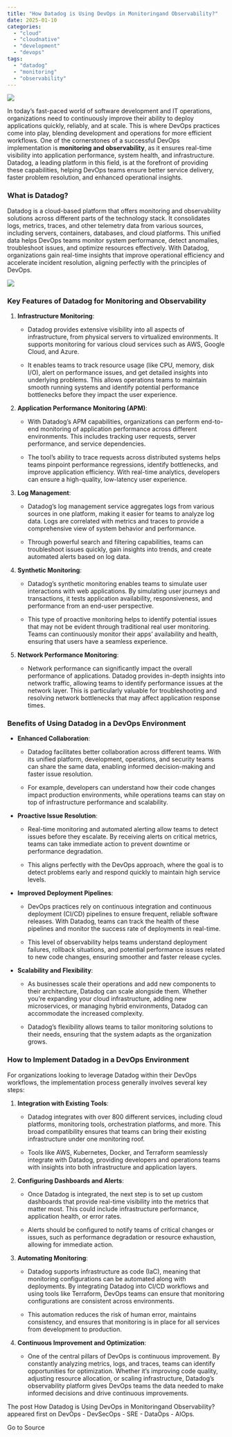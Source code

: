```yaml
---
title: "How Datadog is Using DevOps in Monitoringand Observability?"
date: 2025-01-10
categories: 
  - "cloud"
  - "cloudnative"
  - "development"
  - "devops"
tags: 
  - "datadog"
  - "monitoring"
  - "observability"
---
```


![](https://www.bestdevops.com/wp-content/uploads/2025/01/image-4-1024x579.png)

In today’s fast-paced world of software development and IT operations, organizations need to continuously improve their ability to deploy applications quickly, reliably, and at scale. This is where DevOps practices come into play, blending development and operations for more efficient workflows. One of the cornerstones of a successful DevOps implementation is **monitoring and observability**, as it ensures real-time visibility into application performance, system health, and infrastructure. Datadog, a leading platform in this field, is at the forefront of providing these capabilities, helping DevOps teams ensure better service delivery, faster problem resolution, and enhanced operational insights.

### What is Datadog?

Datadog is a cloud-based platform that offers monitoring and observability solutions across different parts of the technology stack. It consolidates logs, metrics, traces, and other telemetry data from various sources, including servers, containers, databases, and cloud platforms. This unified data helps DevOps teams monitor system performance, detect anomalies, troubleshoot issues, and optimize resources effectively. With Datadog, organizations gain real-time insights that improve operational efficiency and accelerate incident resolution, aligning perfectly with the principles of DevOps.

![](https://www.bestdevops.com/wp-content/uploads/2025/01/image-5-1024x531.png)

### Key Features of Datadog for Monitoring and Observability

1. **Infrastructure Monitoring**:
    - Datadog provides extensive visibility into all aspects of infrastructure, from physical servers to virtualized environments. It supports monitoring for various cloud services such as AWS, Google Cloud, and Azure.
    
    - It enables teams to track resource usage (like CPU, memory, disk I/O), alert on performance issues, and get detailed insights into underlying problems. This allows operations teams to maintain smooth running systems and identify potential performance bottlenecks before they impact the user experience.

4. **Application Performance Monitoring (APM)**:
    - With Datadog’s APM capabilities, organizations can perform end-to-end monitoring of application performance across different environments. This includes tracking user requests, server performance, and service dependencies.
    
    - The tool’s ability to trace requests across distributed systems helps teams pinpoint performance regressions, identify bottlenecks, and improve application efficiency. With real-time analytics, developers can ensure a high-quality, low-latency user experience.

7. **Log Management**:
    - Datadog’s log management service aggregates logs from various sources in one platform, making it easier for teams to analyze log data. Logs are correlated with metrics and traces to provide a comprehensive view of system behavior and performance.
    
    - Through powerful search and filtering capabilities, teams can troubleshoot issues quickly, gain insights into trends, and create automated alerts based on log data.

10. **Synthetic Monitoring**:
    - Datadog’s synthetic monitoring enables teams to simulate user interactions with web applications. By simulating user journeys and transactions, it tests application availability, responsiveness, and performance from an end-user perspective.
    
    - This type of proactive monitoring helps to identify potential issues that may not be evident through traditional real user monitoring. Teams can continuously monitor their apps’ availability and health, ensuring that users have a seamless experience.

13. **Network Performance Monitoring**:
    - Network performance can significantly impact the overall performance of applications. Datadog provides in-depth insights into network traffic, allowing teams to identify performance issues at the network layer. This is particularly valuable for troubleshooting and resolving network bottlenecks that may affect application response times.

### Benefits of Using Datadog in a DevOps Environment

- **Enhanced Collaboration**:
    - Datadog facilitates better collaboration across different teams. With its unified platform, development, operations, and security teams can share the same data, enabling informed decision-making and faster issue resolution.
    
    - For example, developers can understand how their code changes impact production environments, while operations teams can stay on top of infrastructure performance and scalability.

- **Proactive Issue Resolution**:
    - Real-time monitoring and automated alerting allow teams to detect issues before they escalate. By receiving alerts on critical metrics, teams can take immediate action to prevent downtime or performance degradation.
    
    - This aligns perfectly with the DevOps approach, where the goal is to detect problems early and respond quickly to maintain high service levels.

- **Improved Deployment Pipelines**:
    - DevOps practices rely on continuous integration and continuous deployment (CI/CD) pipelines to ensure frequent, reliable software releases. With Datadog, teams can track the health of these pipelines and monitor the success rate of deployments in real-time.
    
    - This level of observability helps teams understand deployment failures, rollback situations, and potential performance issues related to new code changes, ensuring smoother and faster release cycles.

- **Scalability and Flexibility**:
    - As businesses scale their operations and add new components to their architecture, Datadog can scale alongside them. Whether you’re expanding your cloud infrastructure, adding new microservices, or managing hybrid environments, Datadog can accommodate the increased complexity.
    
    - Datadog’s flexibility allows teams to tailor monitoring solutions to their needs, ensuring that the system adapts as the organization grows.

### How to Implement Datadog in a DevOps Environment

For organizations looking to leverage Datadog within their DevOps workflows, the implementation process generally involves several key steps:

1. **Integration with Existing Tools**:
    - Datadog integrates with over 800 different services, including cloud platforms, monitoring tools, orchestration platforms, and more. This broad compatibility ensures that teams can bring their existing infrastructure under one monitoring roof.
    
    - Tools like AWS, Kubernetes, Docker, and Terraform seamlessly integrate with Datadog, providing developers and operations teams with insights into both infrastructure and application layers.

4. **Configuring Dashboards and Alerts**:
    - Once Datadog is integrated, the next step is to set up custom dashboards that provide real-time visibility into the metrics that matter most. This could include infrastructure performance, application health, or error rates.
    
    - Alerts should be configured to notify teams of critical changes or issues, such as performance degradation or resource exhaustion, allowing for immediate action.

7. **Automating Monitoring**:
    - Datadog supports infrastructure as code (IaC), meaning that monitoring configurations can be automated along with deployments. By integrating Datadog into CI/CD workflows and using tools like Terraform, DevOps teams can ensure that monitoring configurations are consistent across environments.
    
    - This automation reduces the risk of human error, maintains consistency, and ensures that monitoring is in place for all services from development to production.

10. **Continuous Improvement and Optimization**:
    - One of the central pillars of DevOps is continuous improvement. By constantly analyzing metrics, logs, and traces, teams can identify opportunities for optimization. Whether it’s improving code quality, adjusting resource allocation, or scaling infrastructure, Datadog’s observability platform gives DevOps teams the data needed to make informed decisions and drive continuous improvements.

The post How Datadog is Using DevOps in Monitoringand Observability? appeared first on DevOps - DevSecOps - SRE - DataOps - AIOps.

Go to Source
